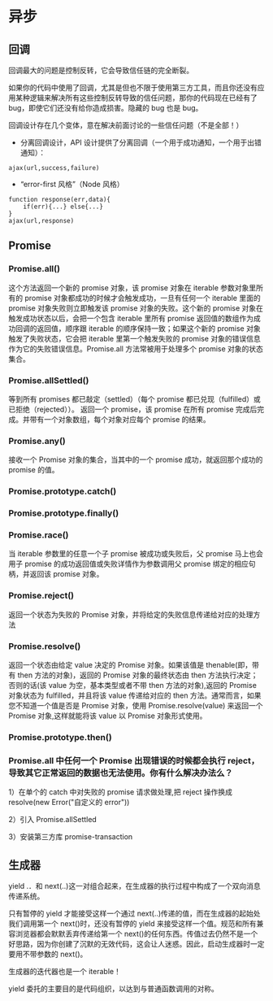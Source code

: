 # 异步

## 回调

回调最大的问题是控制反转，它会导致信任链的完全断裂。

如果你的代码中使用了回调，尤其是但也不限于使用第三方工具，而且你还没有应用某种逻辑来解决所有这些控制反转导致的信任问题，那你的代码现在已经有了 bug，即使它们还没有给你造成损害。隐藏的 bug 也是 bug。

回调设计存在几个变体，意在解决前面讨论的一些信任问题（不是全部！）

- 分离回调设计，API 设计提供了分离回调（一个用于成功通知，一个用于出错通知）：

```
ajax(url,success,failure)
```

- “error-first 风格”（Node 风格）

```
function response(err,data){
	if(err){...} else{...}
}
ajax(url,response)
```

## Promise

### Promise.all()

这个方法返回一个新的 promise 对象，该 promise 对象在 iterable 参数对象里所有的 promise 对象都成功的时候才会触发成功，一旦有任何一个 iterable 里面的 promise 对象失败则立即触发该 promise 对象的失败。这个新的 promise 对象在触发成功状态以后，会把一个包含 iterable 里所有 promise 返回值的数组作为成功回调的返回值，顺序跟 iterable 的顺序保持一致；如果这个新的 promise 对象触发了失败状态，它会把 iterable 里第一个触发失败的 promise 对象的错误信息作为它的失败错误信息。Promise.all 方法常被用于处理多个 promise 对象的状态集合。

### Promise.allSettled()

等到所有 promises 都已敲定（settled）（每个 promise 都已兑现（fulfilled）或已拒绝（rejected））。
返回一个 promise，该 promise 在所有 promise 完成后完成。并带有一个对象数组，每个对象对应每个 promise 的结果。

### Promise.any()

接收一个 Promise 对象的集合，当其中的一个 promise 成功，就返回那个成功的 promise 的值。

### Promise.prototype.catch()

### Promise.prototype.finally()

### Promise.race()

当 iterable 参数里的任意一个子 promise 被成功或失败后，父 promise 马上也会用子 promise 的成功返回值或失败详情作为参数调用父 promise 绑定的相应句柄，并返回该 promise 对象。

### Promise.reject()

返回一个状态为失败的 Promise 对象，并将给定的失败信息传递给对应的处理方法

### Promise.resolve()

返回一个状态由给定 value 决定的 Promise 对象。如果该值是 thenable(即，带有 then 方法的对象)，返回的 Promise 对象的最终状态由 then 方法执行决定；否则的话(该 value 为空，基本类型或者不带 then 方法的对象),返回的 Promise 对象状态为 fulfilled，并且将该 value 传递给对应的 then 方法。通常而言，如果您不知道一个值是否是 Promise 对象，使用 Promise.resolve(value) 来返回一个 Promise 对象,这样就能将该 value 以 Promise 对象形式使用。

### Promise.prototype.then()

### Promise.all 中任何一个 Promise 出现错误的时候都会执行 reject，导致其它正常返回的数据也无法使用。你有什么解决办法么？

1）在单个的 catch 中对失败的 promise 请求做处理,把 reject 操作换成 resolve(new Error("自定义的 error"))

2）引入 Promise.allSettled

3）安装第三方库 promise-transaction

## 生成器

yield .．和 next(..)这一对组合起来，在生成器的执行过程中构成了一个双向消息传递系统。

只有暂停的 yield 才能接受这样一个通过 next(..)传递的值，而在生成器的起始处我们调用第一个 next()时，还没有暂停的 yield 来接受这样一个值。规范和所有兼容浏览器都会默默丢弃传递给第一个 next()的任何东西。传值过去仍然不是一个好思路，因为你创建了沉默的无效代码，这会让人迷惑。因此，启动生成器时一定要用不带参数的 next()。

生成器的迭代器也是一个 iterable！

yield 委托的主要目的是代码组织，以达到与普通函数调用的对称。
